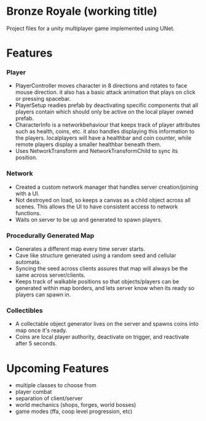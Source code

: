 # Bronze Royale (working title)

Project files for a unity multiplayer game implemented using UNet. 

# Features
### Player
- PlayerController moves character in 8 directions and rotates to face mouse direction. it also has a basic attack animation that plays on click or pressing spacebar.
- PlayerSetup readies prefab by deactivating specific components that all players contain which should only be active on the local player owned prefab.
- CharacterInfo is a networkbehaviour that keeps track of player attributes such as health, coins, etc. it also handles displaying this information to the players. localplayers will have a healthbar and coin counter, while remote players display a smaller healthbar beneath them.
- Uses NetworkTransform and NetworkTransformChild to sync its position.

### Network
- Created a custom network manager that handles server creation/joining with a UI. 
- Not destroyed on load, so keeps a canvas as a child object across all scenes. This allows the UI to have consistent access to network functions.
- Waits on server to be up and generated to spawn players.

### Procedurally Generated Map
- Generates a different map every time server starts.
- Cave like structure generated using a random seed and cellular automata.
- Syncing the seed across clients assures that map will always be the same across server/clients.
- Keeps track of walkable positions so that objects/players can be generated within map borders, and lets server know when its ready so players can spawn in.

### Collectibles
- A collectable object generator lives on the server and spawns coins into map once it's ready.
- Coins are local player authority, deactivate on trigger, and reactivate after 5 seconds.

# Upcoming Features
- multiple classes to choose from
- player combat
- separation of client/server
- world mechanics (shops, forges, world bosses)
- game modes (ffa, coop level progression, etc)